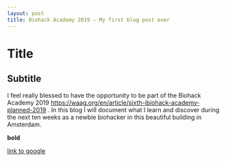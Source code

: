 ```yaml
---
layout: post
title: Biohack Academy 2019 – My first blog post ever
---
```


# Title

## Subtitle

I feel really blessed to have the opportunity to be part of the Biohack Academy 2019 https://waag.org/en/article/sixth-ibiohack-academy-planned-2019 . In this blog I will document what I learn and discover during the next ten weeks as a newbie biohacker in this beautiful building in Amsterdam.

**bold**

[link to google](www.google.com)
